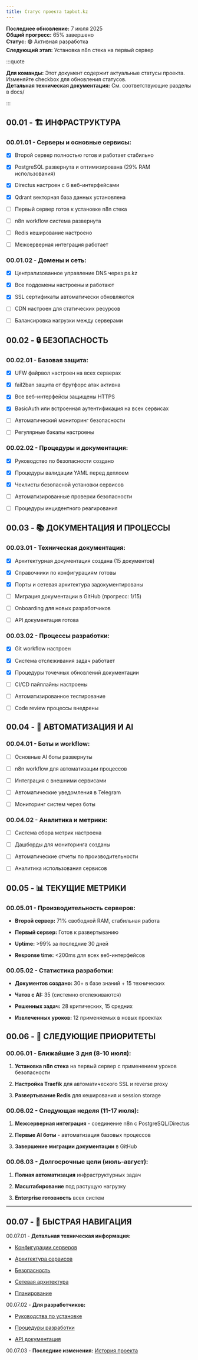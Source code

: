 ```yaml
---
title: Статус проекта tapbot.kz
---
```


**Последнее обновление:** 7 июля 2025\
**Общий прогресс:** 65% завершено\
**Статус:** 🟢 Активная разработка\
**Следующий этап:** Установка n8n стека на первый сервер

:::quote 

**Для команды:** Этот документ содержит актуальные статусы проекта. Изменяйте checkbox для обновления статусов.\
**Детальная техническая документация:** См. соответствующие разделы в docs/

:::

## 00\.01 - 🏗️ ИНФРАСТРУКТУРА

### 00\.01.01 - Серверы и основные сервисы:

* [x] Второй сервер полностью готов и работает стабильно

* [x] PostgreSQL развернута и оптимизирована (29% RAM использования)

* [x] Directus настроен с 6 веб-интерфейсами

* [x] Qdrant векторная база данных установлена

* [ ] Первый сервер готов к установке n8n стека

* [ ] n8n workflow система развернута

* [ ] Redis кеширование настроено

* [ ] Межсерверная интеграция работает

### 00\.01.02 - Домены и сеть:

* [x] Централизованное управление DNS через ps.kz

* [x] Все поддомены настроены и работают

* [x] SSL сертификаты автоматически обновляются

* [ ] CDN настроен для статических ресурсов

* [ ] Балансировка нагрузки между серверами

## 00\.02 - 🔒 БЕЗОПАСНОСТЬ

### 00\.02.01 - Базовая защита:

* [x] UFW файрвол настроен на всех серверах

* [x] fail2ban защита от брутфорс атак активна

* [x] Все веб-интерфейсы защищены HTTPS

* [x] BasicAuth или встроенная аутентификация на всех сервисах

* [ ] Автоматический мониторинг безопасности

* [ ] Регулярные бэкапы настроены

### 00\.02.02 - Процедуры и документация:

* [x] Руководство по безопасности создано

* [x] Процедуры валидации YAML перед деплоем

* [x] Чеклисты безопасной установки сервисов

* [ ] Автоматизированные проверки безопасности

* [ ] Процедуры инцидентного реагирования

## 00\.03 - 📚 ДОКУМЕНТАЦИЯ И ПРОЦЕССЫ

### 00\.03.01 - Техническая документация:

* [x] Архитектурная документация создана (15 документов)

* [x] Справочники по конфигурациям готовы

* [x] Порты и сетевая архитектура задокументированы

* [ ] Миграция документации в GitHub (прогресс: 1/15)

* [ ] Onboarding для новых разработчиков

* [ ] API документация готова

### 00\.03.02 - Процессы разработки:

* [x] Git workflow настроен

* [x] Система отслеживания задач работает

* [x] Процедуры точечных обновлений документации

* [ ] CI/CD пайплайны настроены

* [ ] Автоматизированное тестирование

* [ ] Code review процессы внедрены

## 00\.04 - 🤖 АВТОМАТИЗАЦИЯ И AI

### 00\.04.01 - Боты и workflow:

* [ ] Основные AI боты развернуты

* [ ] n8n workflow для автоматизации процессов

* [ ] Интеграция с внешними сервисами

* [ ] Автоматические уведомления в Telegram

* [ ] Мониторинг систем через боты

### 00\.04.02 - Аналитика и метрики:

* [ ] Система сбора метрик настроена

* [ ] Дашборды для мониторинга созданы

* [ ] Автоматические отчеты по производительности

* [ ] Аналитика использования сервисов

## 00\.05 - 📊 ТЕКУЩИЕ МЕТРИКИ

### 00\.05.01 - Производительность серверов:

-  **Второй сервер:** 71% свободной RAM, стабильная работа

-  **Первый сервер:** Готов к развертыванию

-  **Uptime:** >99% за последние 30 дней

-  **Response time:** \<200ms для всех веб-интерфейсов

### 00\.05.02 - Статистика разработки:

-  **Документов создано:** 30+ в базе знаний + 15 технических

-  **Чатов с AI:** 35 (системно отслеживаются)

-  **Решенных задач:** 28 критических, 15 средних

-  **Извлеченных уроков:** 12 применяемых в новых проектах

## 00\.06 - 🎯 СЛЕДУЮЩИЕ ПРИОРИТЕТЫ

### 00\.06.01 - Ближайшие 3 дня (8-10 июля):

1. **Установка n8n стека** на первый сервер с применением уроков безопасности

2. **Настройка Traefik** для автоматического SSL и reverse proxy

3. **Развертывание Redis** для кеширования и session storage

### 00\.06.02 - Следующая неделя (11-17 июля):

1. **Межсерверная интеграция** - соединение n8n с PostgreSQL/Directus

2. **Первые AI боты** - автоматизация базовых процессов

3. **Завершение миграции документации** в GitHub

### 00\.06.03 - Долгосрочные цели (июль-август):

1. **Полная автоматизация** инфраструктурных задач

2. **Масштабирование** под растущую нагрузку

3. **Enterprise готовность** всех систем

---

## 00\.07 - 🔗 БЫСТРАЯ НАВИГАЦИЯ

00\.07.01 - **Детальная техническая информация:**

-  [Конфигурации серверов](./../02-infrastructure/02-01-servers/_index)

-  [Архитектура сервисов](./../03-software-stack/_index)

-  [Безопасность](./../05-security/_index)

-  [Сетевая архитектура](./../04-network-architecture/_index)

-  [Планирование](./../08-planning/_index)

00\.07.02 - **Для разработчиков:**

-  [Руководства по установке](./../06-operations/_index)

-  [Процедуры разработки](./../07-development/_index)

-  [API документация](../03-software-stack/03-02-apis/)

00\.07.03 - **Последние изменения:** [История проекта](../08-planning/08-02-history/)